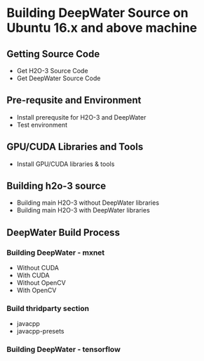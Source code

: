 # Building DeepWater Source on Ubuntu 16.x and above machine #

## Getting Source Code ##
 - Get H2O-3 Source Code
 - Get DeepWater Source Code

## Pre-requsite and Environment ##
 - Install prerequsite for H2O-3 and DeepWater
 - Test environment

## GPU/CUDA Libraries and Tools ##

 - Install GPU/CUDA libraries & tools

## Building h2o-3 source ##
   - Building main H2O-3 without DeepWater libraries
   - Building main H2O-3 with DeepWater libraries

## DeepWater Build Process ##

### Building DeepWater - mxnet ###

   - Without CUDA 
   - With CUDA
   - Without OpenCV
   - With OpenCV 
   
### Build thridparty section ###
   - javacpp
   - javacpp-presets
   
### Building DeepWater - tensorflow ###
